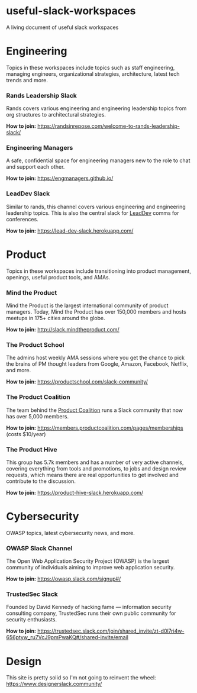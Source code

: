# useful-slack-workspaces
A living document of useful slack workspaces

# Engineering

Topics in these workspaces include topics such as staff engineering, managing engineers, organizational strategies, architecture, latest tech trends and more.  

### Rands Leadership Slack
Rands covers various engineering and engineering leadership topics from org structures to architectural strategies.  
  
**How to join:** https://randsinrepose.com/welcome-to-rands-leadership-slack/  


### Engineering Managers
A safe, confidential space for engineering managers new to the role to chat and support each other.  
  
**How to join:** https://engmanagers.github.io/  


### LeadDev Slack
Similar to rands, this channel covers various engineering and engineering leadership topics. This is also the central slack for [LeadDev](https://leaddev.com/) comms for conferences. 
  
**How to join:** https://lead-dev-slack.herokuapp.com/  

# Product

Topics in these workspaces include transitioning into product management, openings, useful product tools, and AMAs.

### Mind the Product
Mind the Product is the largest international community of product managers. Today, Mind the Product has over 150,000 members and hosts meetups in 175+ cities around the globe.  
  
**How to join:** http://slack.mindtheproduct.com/

### The Product School
The admins host weekly AMA sessions where you get the chance to pick the brains of PM thought leaders from Google, Amazon, Facebook, Netflix, and more.  
  
**How to join:** https://productschool.com/slack-community/

### The Product Coalition
The team behind the [Product Coalition](https://productcoalition.com/) runs a Slack community that now has over 5,000 members.  
  
**How to join:** https://members.productcoalition.com/pages/memberships (costs $10/year)

### The Product Hive
This group has 5.7k members and has a number of very active channels, covering everything from tools and promotions, to jobs and design review requests, which means there are real opportunities to get involved and contribute to the discussion.  
  
**How to join:** https://product-hive-slack.herokuapp.com/

# Cybersecurity

OWASP topics, latest cybersecurity news, and more.

### OWASP Slack Channel
The Open Web Application Security Project (OWASP) is the largest community of individuals aiming to improve web application security.  
  
**How to join:** https://owasp.slack.com/signup#/


### TrustedSec Slack
Founded by David Kennedy of hacking fame — information security consulting company, TrustedSec runs their own public community for security enthusiasts.  
    
**How to join:** https://trustedsec.slack.com/join/shared_invite/zt-d0l7ri4w-656ptyw_ru7VcJ9pmPwaKQ#/shared-invite/email

# Design

This site is pretty solid so I'm not going to reinvent the wheel: https://www.designerslack.community/
